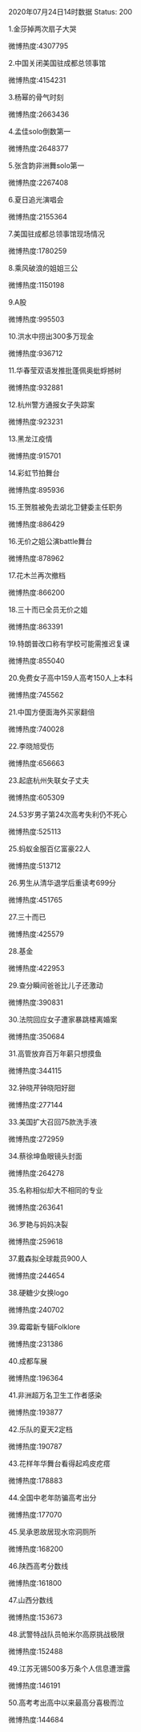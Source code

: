 2020年07月24日14时数据
Status: 200

1.金莎掉两次扇子大哭

微博热度:4307795

2.中国关闭美国驻成都总领事馆

微博热度:4154231

3.杨幂的骨气时刻

微博热度:2663436

4.孟佳solo倒数第一

微博热度:2648377

5.张含韵非洲舞solo第一

微博热度:2267408

6.夏日追光演唱会

微博热度:2155364

7.美国驻成都总领事馆现场情况

微博热度:1780259

8.乘风破浪的姐姐三公

微博热度:1150198

9.A股

微博热度:995503

10.洪水中捞出300多万现金

微博热度:936712

11.华春莹双语发推批蓬佩奥蚍蜉撼树

微博热度:932881

12.杭州警方通报女子失踪案

微博热度:923231

13.黑龙江疫情

微博热度:915701

14.彩虹节拍舞台

微博热度:895936

15.王贺胜被免去湖北卫健委主任职务

微博热度:886429

16.无价之姐公演battle舞台

微博热度:878962

17.花木兰再次撤档

微博热度:866200

18.三十而已全员无价之姐

微博热度:863391

19.特朗普改口称有学校可能需推迟复课

微博热度:855040

20.免费女子高中159人高考150人上本科

微博热度:745562

21.中国方便面海外买家翻倍

微博热度:740028

22.李晓旭受伤

微博热度:656663

23.起底杭州失联女子丈夫

微博热度:605309

24.53岁男子第24次高考失利仍不死心

微博热度:525113

25.蚂蚁金服百亿富豪22人

微博热度:513712

26.男生从清华退学后重读考699分

微博热度:451765

27.三十而已

微博热度:425579

28.基金

微博热度:422953

29.查分瞬间爸爸比儿子还激动

微博热度:390831

30.法院回应女子遭家暴跳楼离婚案

微博热度:350684

31.高管放弃百万年薪只想摸鱼

微博热度:344115

32.钟晓芹钟晓阳好甜

微博热度:277144

33.美国扩大召回75款洗手液

微博热度:272959

34.蔡徐坤鱼眼镜头封面

微博热度:264278

35.名称相似却大不相同的专业

微博热度:263641

36.罗艳与妈妈决裂

微博热度:259618

37.戴森拟全球裁员900人

微博热度:244654

38.硬糖少女换logo

微博热度:240702

39.霉霉新专辑Folklore

微博热度:231386

40.成都车展

微博热度:196364

41.非洲超万名卫生工作者感染

微博热度:193877

42.乐队的夏天2定档

微博热度:190787

43.花样年华舞台看得起鸡皮疙瘩

微博热度:178883

44.全国中老年防骗高考出分

微博热度:177070

45.吴承恩故居现水帘洞厕所

微博热度:168200

46.陕西高考分数线

微博热度:161800

47.山西分数线

微博热度:153673

48.武警特战队员帕米尔高原挑战极限

微博热度:152488

49.江苏无锡500多万条个人信息遭泄露

微博热度:146191

50.高考考出高中以来最高分喜极而泣

微博热度:144684

